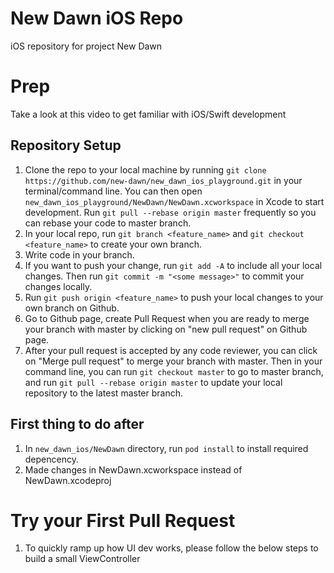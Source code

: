 # New Dawn iOS Repo
iOS repository for project New Dawn

# Prep
Take a look at this video to get familiar with iOS/Swift development

## Repository Setup
1. Clone the repo to your local machine by running `git clone https://github.com/new-dawn/new_dawn_ios_playground.git` in your terminal/command line. You can then open `new_dawn_ios_playground/NewDawn/NewDawn.xcworkspace` in Xcode to start development. Run `git pull --rebase origin master` frequently so you can rebase your code to master branch.
2. In your local repo, run `git branch <feature_name>` and `git checkout <feature_name>` to create your own branch.
3. Write code in your branch. 
4. If you want to push your change, run `git add -A` to include all your local changes. Then run `git commit -m "<some message>"` to commit your changes locally.
4. Run `git push origin <feature_name>` to push your local changes to your own branch on Github.
5. Go to Github page, create Pull Request when you are ready to merge your branch with master by clicking on "new pull request" on Github page.
6. After your pull request is accepted by any code reviewer, you can click on "Merge pull request" to merge your branch with master. Then in your command line, you can run `git checkout master` to go to master branch, and run `git pull --rebase origin master` to update your local repository to the latest master branch.

## First thing to do after
1. In `new_dawn_ios/NewDawn` directory, run `pod install` to install required depencency.
2. Made changes in NewDawn.xcworkspace instead of NewDawn.xcodeproj

# Try your First Pull Request
1. To quickly ramp up how UI dev works, please follow the below steps to build a small ViewController 
